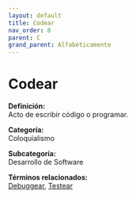 ```yaml
---
layout: default
title: Codear
nav_order: 8
parent: C
grand_parent: Alfabéticamente
---
```


# Codear

**Definición:**  
Acto de escribir código o programar.

**Categoría:**  
Coloquialismo  

**Subcategoría:**  
Desarrollo de Software

**Términos relacionados:**  
[Debuggear](https://maleniski.github.io/diccionario-angl-tec-mx/docs/alfabeticamente/D/debuggear.html), [Testear](https://maleniski.github.io/diccionario-angl-tec-mx/docs/alfabeticamente/T/testear.html)
